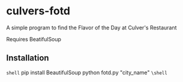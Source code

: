 # culvers-fotd
A simple program to find the Flavor of the Day at Culver's Restaurant 

Requires BeatifulSoup

## Installation

`shell` pip install BeautifulSoup
        python fotd.py "city_name"
`\shell`